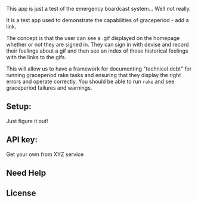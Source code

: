 This app is just a test of the emergency boardcast system... Well not really.

It is a test app used to demonstrate the capabilities of graceperiod - add a link.

The concept is that the user can see a .gif displayed on the homepage whether
or not they are signed in. They can sign in with devise and record their feelings
about a gif and then see an index of those historical feelings with the links
to the gifs.

This will allow us to have a framework for documenting "technical debt" for running
graceperiod rake tasks and ensuring that they display the right errors and operate
correctly. You should be able to run `rake` and see graceperiod failures and
warnings.


## Setup:
Just figure it out!

## API key:
Get your own from XYZ service

## Need Help

## License
